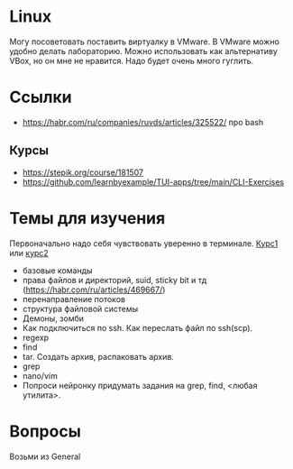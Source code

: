 # Linux
Могу посоветовать поставить виртуалку в VMware. В VMware можно удобно делать лабораторию. Можно использовать как альтернативу VBox, но он мне не нравится.
Надо будет очень много гуглить.
# Ссылки
- https://habr.com/ru/companies/ruvds/articles/325522/ про bash
## Курсы
- https://stepik.org/course/181507
- https://github.com/learnbyexample/TUI-apps/tree/main/CLI-Exercises
# Темы для изучения
Первоначально надо себя чувствовать уверенно в терминале. [Курс1](https://stepik.org/course/762) или [курс2](https://stepik.org/course/73)
- базовые команды
- права файлов и директорий, suid, sticky bit и тд (https://habr.com/ru/articles/469667/)
- перенаправление потоков
- структура файловой системы
- Демоны, зомби
- Как подключиться по ssh. Как переслать файл по ssh(scp).
- regexp
- find
- tar. Создать архив, распаковать архив.
- grep
- nano/vim
- Попроси нейронку придумать задания на grep, find, <любая утилита>.
# Вопросы
Возьми из General